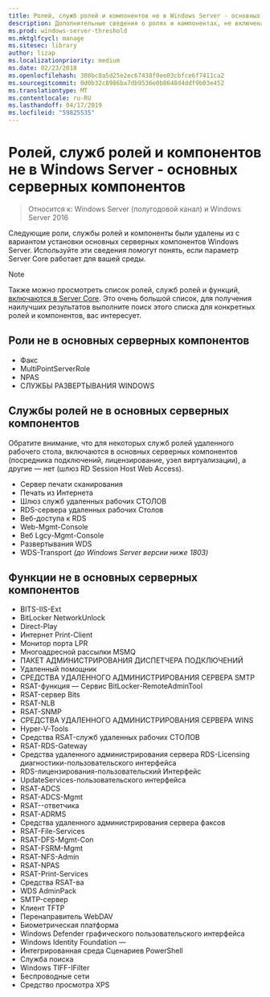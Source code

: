 ```yaml
---
title: Ролей, служб ролей и компонентов не в Windows Server - основных серверных компонентов
description: Дополнительные сведения о ролях и компонентах, не включена в вариант установки Server Core для Windows Server.
ms.prod: windows-server-threshold
ms.mktglfcycl: manage
ms.sitesec: library
author: lizap
ms.localizationpriority: medium
ms.date: 02/23/2018
ms.openlocfilehash: 308bc8a5d25e2ec67438f0ee03cbfce6f7411ca2
ms.sourcegitcommit: 0d0b32c8986ba7db9536e0b8648d4ddf9b03e452
ms.translationtype: MT
ms.contentlocale: ru-RU
ms.lasthandoff: 04/17/2019
ms.locfileid: "59825535"
---
```

# <a name="roles-role-services-and-features-not-in-windows-server---server-core"></a>Ролей, служб ролей и компонентов не в Windows Server - основных серверных компонентов

> Относится к: Windows Server (полугодовой канал) и Windows Server 2016

Следующие роли, службы ролей и компоненты были удалены из с вариантом установки основных серверных компонентов Windows Server. Используйте эти сведения помогут понять, если параметр Server Core работает для вашей среды.

> [!NOTE]
> Также можно просмотреть список ролей, служб ролей и функций, [включаются в Server Core](server-core-roles-and-services.md). Это очень большой список, для получения наилучших результатов выполните поиск этого списка для конкретных ролей и компонентов, вас интересует.

## <a name="roles-not-in-server-core"></a>Роли не в основных серверных компонентов

- Факс
- MultiPointServerRole
- NPAS
- СЛУЖБЫ РАЗВЕРТЫВАНИЯ WINDOWS

## <a name="role-services-not-in-server-core"></a>Службы ролей не в основных серверных компонентов
Обратите внимание, что для некоторых служб ролей удаленного рабочего стола, включаются в основных серверных компонентов (посредника подключений, лицензирование, узел виртуализации), а другие — нет (шлюз RD Session Host Web Access).

- Сервер печати сканирования
- Печать из Интернета
- Шлюз служб удаленных рабочих СТОЛОВ
- RDS-сервера удаленных рабочих Столов
- Веб-доступа к RDS
- Web-Mgmt-Console
- Веб Lgcy-Mgmt-Console
- Развертывания WDS
- WDS-Transport *(до Windows Server версии ниже 1803)*

## <a name="features-not-in-server-core"></a>Функции не в основных серверных компонентов

- BITS-IIS-Ext
- BitLocker NetworkUnlock
- Direct-Play
- Интернет Print-Client
- Монитор порта LPR
- Многоадресной рассылки MSMQ
- ПАКЕТ АДМИНИСТРИРОВАНИЯ ДИСПЕТЧЕРА ПОДКЛЮЧЕНИЙ
- Удаленный помощник
- СРЕДСТВА УДАЛЕННОГО АДМИНИСТРИРОВАНИЯ СЕРВЕРА SMTP
- RSAT-функция — Сервис BitLocker-RemoteAdminTool
- RSAT-сервер Bits
- RSAT-NLB
- RSAT-SNMP
- СРЕДСТВА УДАЛЕННОГО АДМИНИСТРИРОВАНИЯ СЕРВЕРА WINS
- Hyper-V-Tools
- Средства RSAT-служб удаленных рабочих СТОЛОВ
- RSAT-RDS-Gateway
- Средства удаленного администрирования сервера RDS-Licensing диагностики-пользовательского интерфейса
- RDS-лицензирования-пользовательский Интерфейс
- UpdateServices-пользовательского интерфейса
- RSAT-ADCS
- RSAT-ADCS-Mgmt
- RSAT--ответчика
- RSAT-ADRMS
- Средства удаленного администрирования сервера факсов
- RSAT-File-Services
- RSAT-DFS-Mgmt-Con
- RSAT-FSRM-Mgmt
- RSAT-NFS-Admin
- RSAT-NPAS
- RSAT-Print-Services
- Средства RSAT-ва
- WDS AdminPack
- SMTP-сервер
- Клиент TFTP
- Перенаправитель WebDAV
- Биометрическая платформа
- Windows Defender графического пользовательского интерфейса
- Windows Identity Foundation —
- Интегрированная среда Сценариев PowerShell
- Служба поиска
- Windows TIFF-IFilter
- Беспроводные сети
- Средство просмотра XPS

